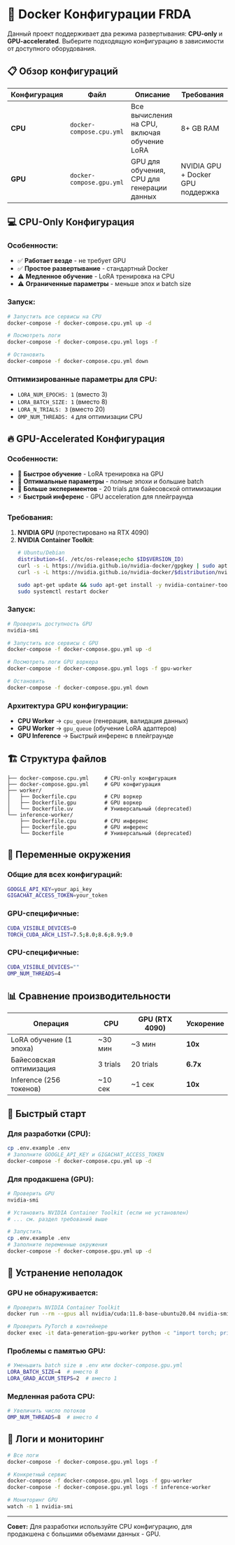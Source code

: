 # 🚀 Docker Конфигурации FRDA

Данный проект поддерживает два режима развертывания: **CPU-only** и **GPU-accelerated**. Выберите подходящую конфигурацию в зависимости от доступного оборудования.

## 📋 Обзор конфигураций

| Конфигурация | Файл | Описание | Требования |
|--------------|------|----------|------------|
| **CPU** | `docker-compose.cpu.yml` | Все вычисления на CPU, включая обучение LoRA | 8+ GB RAM |
| **GPU** | `docker-compose.gpu.yml` | GPU для обучения, CPU для генерации данных | NVIDIA GPU + Docker GPU поддержка |

## 💻 CPU-Only Конфигурация

### Особенности:
- ✅ **Работает везде** - не требует GPU
- ✅ **Простое развертывание** - стандартный Docker
- ⚠️ **Медленное обучение** - LoRA тренировка на CPU
- ⚠️ **Ограниченные параметры** - меньше эпох и batch size

### Запуск:
```bash
# Запустить все сервисы на CPU
docker-compose -f docker-compose.cpu.yml up -d

# Посмотреть логи
docker-compose -f docker-compose.cpu.yml logs -f

# Остановить
docker-compose -f docker-compose.cpu.yml down
```

### Оптимизированные параметры для CPU:
- `LORA_NUM_EPOCHS: 1` (вместо 3)
- `LORA_BATCH_SIZE: 1` (вместо 8)
- `LORA_N_TRIALS: 3` (вместо 20)
- `OMP_NUM_THREADS: 4` для оптимизации CPU

## 🔥 GPU-Accelerated Конфигурация  

### Особенности:
- 🚀 **Быстрое обучение** - LoRA тренировка на GPU
- 🎯 **Оптимальные параметры** - полные эпохи и большие batch
- 🔬 **Больше экспериментов** - 20 trials для байесовской оптимизации
- ⚡ **Быстрый инференс** - GPU acceleration для плейграунда

### Требования:
1. **NVIDIA GPU** (протестировано на RTX 4090)
2. **NVIDIA Container Toolkit**:
   ```bash
   # Ubuntu/Debian
   distribution=$(. /etc/os-release;echo $ID$VERSION_ID)
   curl -s -L https://nvidia.github.io/nvidia-docker/gpgkey | sudo apt-key add -
   curl -s -L https://nvidia.github.io/nvidia-docker/$distribution/nvidia-docker.list | sudo tee /etc/apt/sources.list.d/nvidia-docker.list
   
   sudo apt-get update && sudo apt-get install -y nvidia-container-toolkit
   sudo systemctl restart docker
   ```

### Запуск:
```bash
# Проверить доступность GPU
nvidia-smi

# Запустить все сервисы с GPU
docker-compose -f docker-compose.gpu.yml up -d

# Посмотреть логи GPU воркера
docker-compose -f docker-compose.gpu.yml logs -f gpu-worker

# Остановить
docker-compose -f docker-compose.gpu.yml down
```

### Архитектура GPU конфигурации:
- **CPU Worker** → `cpu_queue` (генерация, валидация данных)
- **GPU Worker** → `gpu_queue` (обучение LoRA адаптеров)
- **GPU Inference** → Быстрый инференс в плейграунде

## 🏗️ Структура файлов

```
├── docker-compose.cpu.yml     # CPU-only конфигурация
├── docker-compose.gpu.yml     # GPU конфигурация
├── worker/
│   ├── Dockerfile.cpu         # CPU воркер
│   ├── Dockerfile.gpu         # GPU воркер
│   └── Dockerfile.uv          # Универсальный (deprecated)
└── inference-worker/
    ├── Dockerfile.cpu         # CPU инференс
    ├── Dockerfile.gpu         # GPU инференс
    └── Dockerfile             # Универсальный (deprecated)
```

## 🔧 Переменные окружения

### Общие для всех конфигураций:
```bash
GOOGLE_API_KEY=your_api_key
GIGACHAT_ACCESS_TOKEN=your_token
```

### GPU-специфичные:
```bash
CUDA_VISIBLE_DEVICES=0
TORCH_CUDA_ARCH_LIST=7.5;8.0;8.6;8.9;9.0
```

### CPU-специфичные:
```bash
CUDA_VISIBLE_DEVICES=""
OMP_NUM_THREADS=4
```

## 📊 Сравнение производительности

| Операция | CPU | GPU (RTX 4090) | Ускорение |
|----------|-----|----------------|-----------|
| LoRA обучение (1 эпоха) | ~30 мин | ~3 мин | **10x** |
| Байесовская оптимизация | 3 trials | 20 trials | **6.7x** |
| Inference (256 токенов) | ~10 сек | ~1 сек | **10x** |

## 🚀 Быстрый старт

### Для разработки (CPU):
```bash
cp .env.example .env
# Заполните GOOGLE_API_KEY и GIGACHAT_ACCESS_TOKEN
docker-compose -f docker-compose.cpu.yml up -d
```

### Для продакшена (GPU):
```bash
# Проверить GPU
nvidia-smi

# Установить NVIDIA Container Toolkit (если не установлен)
# ... см. раздел требований выше

# Запустить
cp .env.example .env
# Заполните переменные окружения
docker-compose -f docker-compose.gpu.yml up -d
```

## 🐛 Устранение неполадок

### GPU не обнаруживается:
```bash
# Проверить NVIDIA Container Toolkit
docker run --rm --gpus all nvidia/cuda:11.8-base-ubuntu20.04 nvidia-smi

# Проверить PyTorch в контейнере
docker exec -it data-generation-gpu-worker python -c "import torch; print(torch.cuda.is_available())"
```

### Проблемы с памятью GPU:
```bash
# Уменьшить batch size в .env или docker-compose.gpu.yml
LORA_BATCH_SIZE=4  # вместо 8
LORA_GRAD_ACCUM_STEPS=2  # вместо 1
```

### Медленная работа CPU:
```bash
# Увеличить число потоков
OMP_NUM_THREADS=8  # вместо 4
```

## 📝 Логи и мониторинг

```bash
# Все логи
docker-compose -f docker-compose.gpu.yml logs -f

# Конкретный сервис
docker-compose -f docker-compose.gpu.yml logs -f gpu-worker
docker-compose -f docker-compose.gpu.yml logs -f inference-worker

# Мониторинг GPU
watch -n 1 nvidia-smi
```

---

**Совет:** Для разработки используйте CPU конфигурацию, для продакшена с большими объемами данных - GPU. 